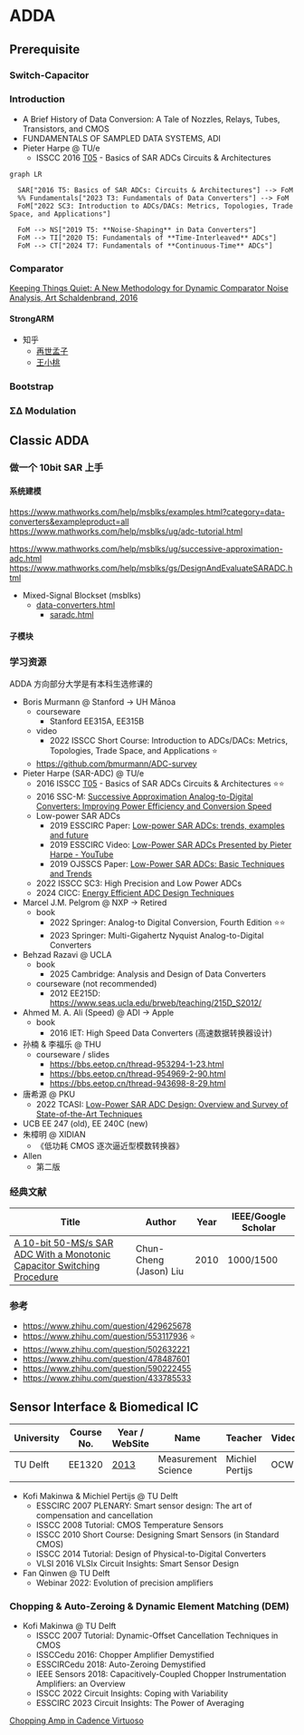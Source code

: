 # ADDA

## Prerequisite

### Switch-Capacitor

### Introduction

- A Brief History of Data Conversion: A Tale of Nozzles, Relays, Tubes, Transistors, and CMOS
- FUNDAMENTALS OF SAMPLED DATA SYSTEMS, ADI
- Pieter Harpe @ TU/e
  - ISSCC 2016 [T05](https://resourcecenter.sscs.ieee.org/education/short-courses/sscstut20160090) - Basics of SAR ADCs Circuits & Architectures


```mermaid
graph LR

  SAR["2016 T5: Basics of SAR ADCs: Circuits & Architectures"] --> FoM
  %% Fundamentals["2023 T3: Fundamentals of Data Converters"] --> FoM
  FoM["2022 SC3: Introduction to ADCs/DACs: Metrics, Topologies, Trade Space, and Applications"]
  
  FoM --> NS["2019 T5: **Noise-Shaping** in Data Converters"]
  FoM --> TI["2020 T5: Fundamentals of **Time-Interleaved** ADCs"]
  FoM --> CT["2024 T7: Fundamentals of **Continuous-Time** ADCs"]
```


### Comparator

[Keeping Things Quiet: A New Methodology for Dynamic Comparator Noise Analysis, Art Schaldenbrand, 2016](https://www.cadence.com/content/dam/cadence-www/global/en_US/videos/tools/custom-_ic_analog_rf_design/NoiseAnalyisposting201612Chalk%20Talk.pdf)

#### StrongARM

- 知乎
  - [再世孟子](https://zhuanlan.zhihu.com/p/598924151)
  - [王小桃](https://zhuanlan.zhihu.com/p/16672774067)

### Bootstrap




### ΣΔ Modulation


## Classic ADDA

### 做一个 10bit SAR 上手

#### 系统建模

https://www.mathworks.com/help/msblks/examples.html?category=data-converters&exampleproduct=all
https://www.mathworks.com/help/msblks/ug/adc-tutorial.html


https://www.mathworks.com/help/msblks/ug/successive-approximation-adc.html
https://www.mathworks.com/help/msblks/gs/DesignAndEvaluateSARADC.html


- Mixed-Signal Blockset (msblks)
  - [data-converters.html](https://www.mathworks.com/help/msblks/data-converters.html)
    - [saradc.html](https://www.mathworks.com/help/msblks/ref/)

#### 子模块


###  学习资源

ADDA 方向部分大学是有本科生选修课的

- Boris Murmann @ Stanford → UH Mānoa
  - courseware
    - Stanford EE315A, EE315B
  - video
    - 2022 ISSCC Short Course: Introduction to ADCs/DACs: Metrics, Topologies, Trade Space, and Applications ⭐
  - https://github.com/bmurmann/ADC-survey
- Pieter Harpe (SAR-ADC) @ TU/e
  - 2016 ISSCC [T05](https://resourcecenter.sscs.ieee.org/education/short-courses/sscstut20160090) - Basics of SAR ADCs Circuits & Architectures ⭐⭐
  - 2016 SSC-M: [Successive Approximation Analog-to-Digital Converters: Improving Power Efficiency and Conversion Speed](https://ieeexplore.ieee.org/document/7743043)
  - Low-power SAR ADCs
    - 2019 ESSCIRC Paper: [Low-power SAR ADCs: trends, examples and future](https://ieeexplore.ieee.org/document/8902871)
    - 2019 ESSCIRC Video: [Low-Power SAR ADCs Presented by Pieter Harpe - YouTube](https://www.youtube.com/watch?v=BE9onmrGZhY)
    - 2019 OJSSCS Paper: [Low-Power SAR ADCs: Basic Techniques and Trends](https://ieeexplore.ieee.org/document/9908164)
  - 2022 ISSCC SC3: High Precision and Low Power ADCs
  - 2024 CICC: [Energy Efficient ADC Design Techniques](https://ieeexplore.ieee.org/document/10529035)
- Marcel J.M. Pelgrom @ NXP → Retired
  - book
    - 2022 Springer: Analog-to Digital Conversion, Fourth Edition ⭐⭐
    - 2023 Springer: Multi-Gigahertz Nyquist Analog-to-Digital Converters
- Behzad Razavi @ UCLA
  - book
    - 2025 Cambridge: Analysis and Design of Data Converters
  - courseware (not recommended)
    - 2012 EE215D: https://www.seas.ucla.edu/brweb/teaching/215D_S2012/
- Ahmed M. A. Ali (Speed) @ ADI → Apple
  - book
    - 2016 IET: High Speed Data Converters (高速数据转换器设计)
- 孙楠 & 李福乐 @ THU
  - courseware / slides
    - https://bbs.eetop.cn/thread-953294-1-23.html
    - https://bbs.eetop.cn/thread-954969-2-90.html
    - https://bbs.eetop.cn/thread-943698-8-29.html
- 唐希源 @ PKU
  - 2022 TCASI: [Low-Power SAR ADC Design: Overview and Survey of State-of-the-Art Techniques](https://ieeexplore.ieee.org/document/9761973)
- UCB EE 247 (old), EE 240C (new)
- 朱樟明 @ XIDIAN
  - 《低功耗 CMOS 逐次逼近型模数转换器》
- Allen
  - 第二版




### 经典文献

| Title                                                        | Author                 | Year | IEEE/Google Scholar |
| ------------------------------------------------------------ | ---------------------- | ---- | ------------------- |
| [A 10-bit 50-MS/s SAR ADC With a Monotonic Capacitor Switching Procedure](https://ieeexplore.ieee.org/document/5437496) | Chun-Cheng (Jason) Liu | 2010 | 1000/1500           |


### 参考

- https://www.zhihu.com/question/429625678
- https://www.zhihu.com/question/553117936 ⭐
- https://www.zhihu.com/question/502632221
- https://www.zhihu.com/question/478487601
- https://www.zhihu.com/question/590222455
- https://www.zhihu.com/question/433785533




## Sensor Interface & Biomedical IC


| University | Course No. | Year / WebSite                                              | Name                | Teacher         | Video | Slide |
| ---------- | ---------- | ----------------------------------------------------------- | ------------------- | --------------- | ----- | ----- |
| TU Delft   | EE1320     | [2013](https://ocw.tudelft.nl/courses/measurement-science/) | Measurement Science | Michiel Pertijs | OCW   | OCW   |
|            |            |                                                             |                     |                 |       |       |


- Kofi Makinwa & Michiel Pertijs @ TU Delft
  - ESSCIRC 2007 PLENARY: Smart sensor design: The art of compensation and cancellation
  - ISSCC 2008 Tutorial: CMOS Temperature Sensors
  - ISSCC 2010 Short Course: Designing Smart Sensors (in Standard CMOS)
  - ISSCC 2014 Tutorial: Design of Physical-to-Digital Converters
  - VLSI 2016 VLSIx Circuit Insights: Smart Sensor Design
- Fan Qinwen @ TU Delft
  - Webinar 2022: Evolution of precision amplifiers

### Chopping & Auto-Zeroing & Dynamic Element Matching (DEM)

- Kofi Makinwa @ TU Delft
  - ISSCC 2007 Tutorial: Dynamic-Offset Cancellation Techniques in CMOS
  - ISSCCedu 2016: Chopper Amplifier Demystified
  - ESSCIRCedu 2018: Auto-Zeroing Demystified
  - IEEE Sensors 2018: Capacitively-Coupled Chopper Instrumentation Amplifiers: an Overview
  - ISSCC 2022 Circuit Insights: Coping with Variability
  - ESSCIRC 2023 Circuit Insights: The Power of Averaging


[Chopping Amp in Cadence Virtuoso](https://www.youtube.com/watch?v=gF8sOlK7TM8)



